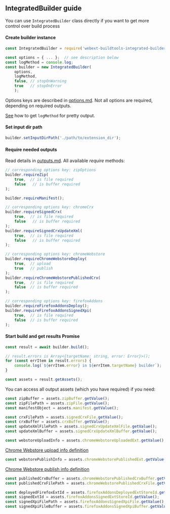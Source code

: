 ## IntegratedBuilder guide
You can use `IntegratedBuilder` class directly if you want to get more control over build process

#### Create builder instance
 
```js
const IntegratedBuilder = require('webext-buildtools-integrated-builder').default;

const options = { ... };  // see description below
const logMethod = console.log;
const builder = new IntegratedBuilder(
    options, 
    logMethod,
    false, // stopOnWarning
    true   // stopOnError
    );
``` 

Options keys are described in [options.md](options.md). Not all options are required, depending on required outputs. 

[See](https://github.com/cardinalby/webext-buildtools-integrated-builder/blob/master/logMethod.md) how to get `logMethod` for pretty output. 

#### Set input dir path
```js
builder.setInputDirPath('./path/to/extension_dir');
```

#### Require needed outputs
Read details in [outputs.md](outputs.md). All available *require* methods:
```js
// corresponding options key: zipOptions
builder.requireZip(
    true,  // is file required
    false   // is buffer required 
);

builder.requireManifest();

// corresponding options key: chromeCrx 
builder.requireSignedCrx(
    true,  // is file required 
    false   // is buffer required
);
builder.requireSignedCrxUpdateXml(
    true,  // is file required 
    false   // is buffer required
);

// corresponding options key: chromeWebstore
builder.requireChromeWebstoreDeploy(
    true,  // upload 
    true   // publish
);
builder.requireChromeWebstorePublishedCrx(
    true,  // is file required 
    false  // is buffer required
);

// corresponding options key: firefoxAddons
builder.requireFirefoxAddonsDeploy();
builder.requireFirefoxAddonsSignedXpi(
    true,  // is file required 
    false  // is buffer required
);
```

#### Start build and get results Promise
```js
const result = await builder.build();

// result.errors is Array<{targetName: string, error: Error}>();
for (const errItem in result.errors) {  
    console.log(`${errItem.error} in ${errItem.targetName} builder`);    
}

const assets = result.getAssets();
```

You can access all output assets (which you have required) if you need:
```js
const zipBuffer = assets.zipBuffer.getValue();
const zipFilePath = assets.zipFile.getValue();
const manifestObject = assets.manifest.getValue();
```
```js
const crxFilePath = assets.signedCrxFile.getValue();
const crxBuffer = assets.crxBuffer.getValue();
const updateXmlFilePath = assets.signedCrxUpdateXmlFile.getValue();
const updateXmlBuffer = assets.signedCrxUpdateXmlBuffer.getValue();
```
```js
const webstoreUploadInfo = assets.chromeWebstoreUploadedExt.getValue();
```
[Chrome Webstore upload info definition](https://github.com/cardinalby/webext-buildtools-chrome-webstore-builder/blob/master/declarations/uploadedExtInfo.d.ts)
```js
const webstorePublishInfo = assets.chromeWebstorePublishedExt.getValue();
```
[Chrome Webstore publish info definition](https://github.com/cardinalby/webext-buildtools-chrome-webstore-builder/blob/master/declarations/publishedExtInfo.d.ts)
```js
const publishedCrxBuffer = assets.chromeWebstorePublishedCrxBuffer.getValue();
const publishedCrxFilePath = assets.chromeWebstorePublishedCrxFile.getValue();
```
```js
const deployedFirefoxExtId = assets.firefoxAddonsDeployedExtStoreId.getValue();
const signedExtId = assets.firefoxAddonsSignedExtStoreId.getValue();
const signedXpiFilePath = assets.firefoxAddonsSignedXpiFile.getValue();
const signedXpiFileBuffer = assets.firefoxAddonsSignedXpiBuffer.getValue();
``` 